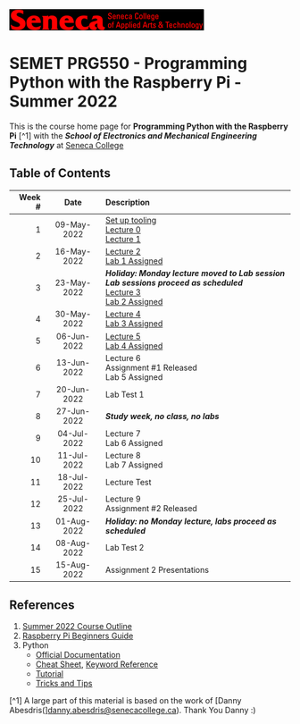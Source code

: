 <img src="images/senecac.gif" alt="Seneca College" height="38" width="349" />

# SEMET PRG550 - Programming Python with the Raspberry Pi - Summer 2022

This is the course home page for **Programming Python with the Raspberry Pi** [^1] with the
**_School of Electronics and Mechanical Engineering Technology_** at [Seneca College](www.senecacollege.ca)


## Table of Contents

| Week # | Date | Description |
| -----: | :--: | :---------- |
| 1 | 09-May-2022 | [Set up tooling](../main/setup/README.md) <br> [Lecture 0](../main//lectures/lecture00.md) <br> [Lecture 1](../main//lectures/lecture01.md)|
| 2 | 16-May-2022 | [Lecture 2](../main//lectures/lecture02.md) <br> [Lab 1 Assigned](http://www.doralee.ca/courses/prg550/labs/lab1/prg550.222.lab1.html) |
| 3 | 23-May-2022 | **_Holiday: Monday lecture moved to Lab session <br> Lab sessions proceed as scheduled_** <br> [Lecture 3](../main/lectures/lecture03.md) <br> [Lab 2 Assigned](http://www.doralee.ca/courses/prg550/labs/lab2/prg550.222.lab2.html) |
| 4 | 30-May-2022 | [Lecture 4](../main/lectures/lecture04.md) <br> [Lab 3 Assigned](http://www.doralee.ca/courses/prg550/labs/lab3/prg550.222.lab3.html) |
| 5 | 06-Jun-2022 | [Lecture 5](../main/lectures/lecture05.md) <br> [Lab 4 Assigned](http://www.doralee.ca/courses/prg550/labs/lab4/prg550.222.lab4.html) |
| 6 | 13-Jun-2022 | Lecture 6 <br> Assignment #1 Released <br> Lab 5 Assigned |
| 7 | 20-Jun-2022 | Lab Test 1 |
| 8 | 27-Jun-2022 | **_Study week, no class, no labs_**|
| 9 | 04-Jul-2022 | Lecture 7 <br> Lab 6 Assigned|
| 10 | 11-Jul-2022 | Lecture 8 <br> Lab 7 Assigned |
| 11 | 18-Jul-2022 | Lecture Test |
| 12 | 25-Jul-2022 | Lecture 9 <br> Assignment #2 Released|
| 13 | 01-Aug-2022 | **_Holiday: no Monday lecture, labs proceed as scheduled_** <br>|
| 14 | 08-Aug-2022 | Lab Test 2 |
| 15 | 15-Aug-2022 | Assignment 2 Presentations |

## References

1. [Summer 2022 Course Outline](https://www.senecacollege.ca/ssos/findOutline.do?isLoggedIn=&subjectOrAndTitle=%5BPRG550%5D+Programming+Python+with+the+Raspberry+Pi&schoolCode=0s572187)
1. [Raspberry Pi Beginners Guide](references/RaspberryPi_BeginnersGuideV2.pdf)
1. Python
    - [Official Documentation](https://docs.python.org/3/)
    - [Cheat Sheet](references/pythonRefSheet.pdf), [Keyword Reference](references/python_keywords.md)
    - [Tutorial](https://www.w3schools.com/python/default.asp)
    - [Tricks and Tips](references/Tips_and_Tricks.md)


[^1] A large part of this material is based on the work of [Danny Abesdris(]danny.abesdris@senecacollege.ca).  Thank You Danny :)